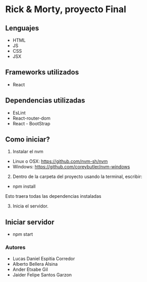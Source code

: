 # Rick & Morty, proyecto Final

## Lenguajes

- HTML
- JS
- CSS
- JSX

## Frameworks utilizados

- React

## Dependencias utilizadas

- EsLint
- React-router-dom
- React - BootStrap

## Como iniciar?

1. Instalar el nvm

- Linux o OSX: https://github.com/nvm-sh/nvm
- Windows: https://github.com/coreybutler/nvm-windows

2. Dentro de la carpeta del proyecto usando la terminal, escribir:

- npm install

Esto traera todas las dependencias instaladas

3. Inicia el servidor.

## Iniciar servidor

- npm start

### Autores

- Lucas Daniel Espitia Corredor
- Alberto Bellera Alsina
- Ander Etxabe Gil
- Jaider Felipe Santos Garzon
